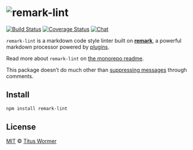 # ![remark-lint][logo]

[![Build Status][build-badge]][build-status]
[![Coverage Status][coverage-badge]][coverage-status]
[![Chat][chat-badge]][chat]

`remark-lint` is a markdown code style linter built on [**remark**][remark], a
powerful markdown processor powered by [plugins][].

Read more about `remark-lint` on [the monorepo readme][repo].

This package doesn’t do much other than [suppressing messages][suppres] through
comments.

## Install

```sh
npm install remark-lint
```

## License

[MIT][license] © [Titus Wormer][author]

<!-- Definitions -->

[logo]: https://cdn.rawgit.com/wooorm/remark-lint/b177ac6/logo.svg

[build-badge]: https://img.shields.io/travis/wooorm/remark-lint.svg

[build-status]: https://travis-ci.org/wooorm/remark-lint

[coverage-badge]: https://img.shields.io/codecov/c/github/wooorm/remark-lint.svg

[coverage-status]: https://codecov.io/github/wooorm/remark-lint

[chat-badge]: https://img.shields.io/gitter/room/wooorm/remark.svg

[chat]: https://gitter.im/wooorm/remark

[repo]: https://github.com/wooorm/remark-lint#readme

[remark]: https://github.com/wooorm/remark

[plugins]: https://github.com/wooorm/remark/blob/master/doc/plugins.md

[license]: https://github.com/wooorm/remark-lint/blob/master/LICENSE

[author]: http://wooorm.com

[suppres]: https://github.com/wooorm/remark-lint#configuring-remark-lint
